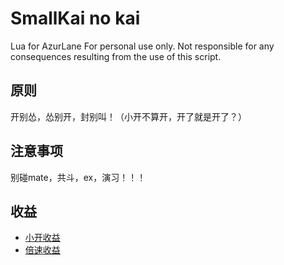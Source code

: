 # SmallKai no kai
Lua for AzurLane
For personal use only. 
Not responsible for any consequences resulting from the use of this script.

## 原则
开别怂，怂别开，封别叫！（小开不算开，开了就是开了？）

## 注意事项
别碰mate，共斗，ex，演习！！！

## 收益
* [小开收益](./Doc/SmallkaiIncome.md)
* [倍速收益](./Doc/SpeedupIncome.md)
